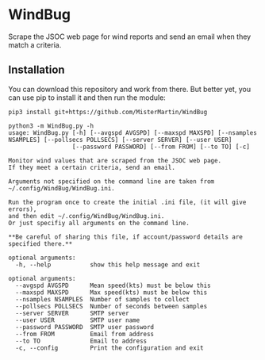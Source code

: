 # WindBug
Scrape the JSOC web page for wind reports and send an email when they match a criteria.

## Installation 

You can download this repository and work from there. But better yet, you can 
use pip to install it and then run the module:

```
pip3 install git+https://github.com/MisterMartin/WindBug
    
python3 -m WindBug.py -h
usage: WindBug.py [-h] [--avgspd AVGSPD] [--maxspd MAXSPD] [--nsamples NSAMPLES] [--pollsecs POLLSECS] [--server SERVER] [--user USER]
                  [--password PASSWORD] [--from FROM] [--to TO] [-c]

Monitor wind values that are scraped from the JSOC web page.
If they meet a certain criteria, send an email.

Arguments not specified on the command line are taken from
~/.config/WindBug/WindBug.ini.

Run the program once to create the initial .ini file, (it will give errors),
and then edit ~/.config/WindBug/WindBug.ini.
Or just specifiy all arguments on the command line.

**Be careful of sharing this file, if account/password details are specified there.**

optional arguments:
  -h, --help           show this help message and exit

optional arguments:
  --avgspd AVGSPD      Mean speed(kts) must be below this
  --maxspd MAXSPD      Max speed(kts) must be below this
  --nsamples NSAMPLES  Number of samples to collect
  --pollsecs POLLSECS  Number of seconds between samples
  --server SERVER      SMTP server
  --user USER          SMTP user name
  --password PASSWORD  SMTP user password
  --from FROM          Email from address
  --to TO              Email to address
  -c, --config         Print the configuration and exit
  ```
